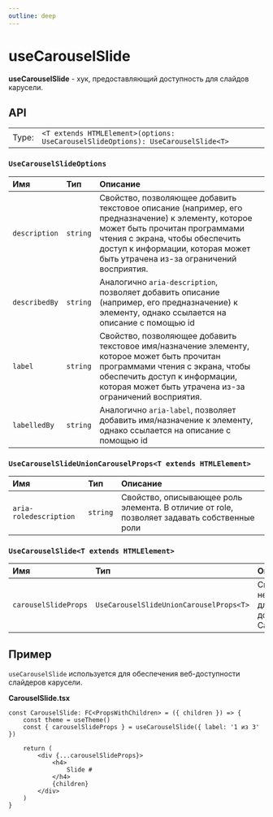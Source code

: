 ```yaml
---
outline: deep
---
```


# useCarouselSlide

**useCarouselSlide** - хук, предоставляющий доступность для слайдов карусели.

## API

|       |                                                                                  |
| ----: |:---------------------------------------------------------------------------------|
| Type: | `<T extends HTMLElement>(options: UseCarouselSlideOptions): UseCarouselSlide<T>` |

### `UseCarouselSlideOptions`

| Имя               | Тип      | Описание    |
|:-------------------|:-----------|:-----------|
| `description`  | `string`   | Свойство, позволяющее добавить текстовое описание (например, его предназначение) к элементу, которое может быть прочитан программами чтения с экрана, чтобы обеспечить доступ к информации, которая может быть утрачена из-за ограничений восприятия.  | 
| `describedBy`  | `string`   | Аналогично `aria-description`, позволяет добавить описание (например, его предназначение) к элементу, однако ссылается на описание с помощью id  | 
| `label`  | `string`   | Свойство, позволяющее добавить текстовое имя/назначение элементу, которое может быть прочитан программами чтения с экрана, чтобы обеспечить доступ к информации, которая может быть утрачена из-за ограничений восприятия.  | 
| `labelledBy`  | `string`   | Аналогично `aria-label`, позволяет добавить имя/назначение к элементу, однако ссылается на описание с помощью id  | 

### `UseCarouselSlideUnionCarouselProps<T extends HTMLElement>`

| Имя               | Тип      | Описание    |
|:-------------------|:-----------|:-----------|
| `aria-roledescription`  | `string`   | Свойство, описывающее роль элемента. В отличие от role, позволяет задавать собственные роли  | 

### `UseCarouselSlide<T extends HTMLElement>`

| Имя               | Тип      | Описание    |
|:-------------------|:-----------|:-----------|
| `carouselSlideProps`  | `UseCarouselSlideUnionCarouselProps<T>`   | Свойства, необходимые для доступности Carousel  | 

## Пример

`useCarouselSlide` используется для обеспечения веб-доступности слайдеров карусели.

**CarouselSlide.tsx**

```tsx{3}
const CarouselSlide: FC<PropsWithChildren> = ({ children }) => {
    const theme = useTheme()
    const { carouselSlideProps } = useCarouselSlide({ label: '1 из 3' })

    return (
        <div {...carouselSlideProps}>
            <h4>
                Slide #
            </h4>
            {children}
        </div>
    )
}
```
